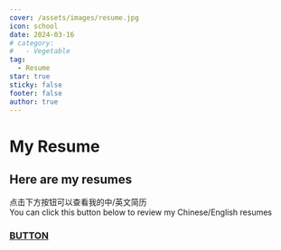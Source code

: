 ```yaml
---
cover: /assets/images/resume.jpg
icon: school
date: 2024-03-16
# category:
#   - Vegetable
tag:
  - Resume
star: true
sticky: false
footer: false
author: true
---
```


<!-- # More Detail -->

# My Resume

## Here are my resumes

点击下方按钮可以查看我的中/英文简历 <br>
You can click this button below to review my Chinese/English resumes<br>
### [BUTTON](https://github.com/FlAmmmmING/resume)
<!-- Here is the content. -->
